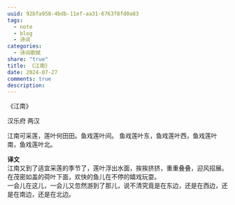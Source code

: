 ```yaml
---
uuid: 92bfa958-4bdb-11ef-aa31-6763f8fd0a83
tags:
  - note
  - blog
  - 诗词
categories:
  - 诗词歌赋
share: "true"
title: 《江南》
date: 2024-07-27
comments: true
description: 
---
```


《江南》

汉乐府 两汉

江南可采莲，莲叶何田田。鱼戏莲叶间。
鱼戏莲叶东，鱼戏莲叶西，鱼戏莲叶南，鱼戏莲叶北。

**译文**  
江南又到了适宜采莲的季节了，莲叶浮出水面，挨挨挤挤，重重叠叠，迎风招展。在茂密如盖的荷叶下面，欢快的鱼儿在不停的嬉戏玩耍。  
一会儿在这儿，一会儿又忽然游到了那儿，说不清究竟是在东边，还是在西边，还是在南边，还是在北边。
